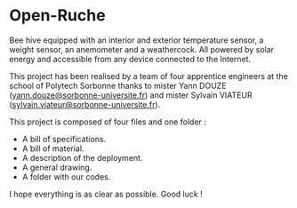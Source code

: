 # Open-Ruche
Bee hive equipped with an interior and exterior temperature sensor, a weight sensor, an anemometer and a weathercock. All powered by solar energy and accessible from any device connected to the Internet.

This project has been realised by a team of four apprentice engineers at the school of Polytech Sorbonne thanks to mister Yann DOUZE (yann.douze@sorbonne-universite.fr) and mister Sylvain VIATEUR (sylvain.viateur@sorbonne-universite.fr).

This project is composed of four files and one folder : 
- A bill of specifications.
- A bill of material.
- A description of the deployment.
- A general drawing.
- A folder with our codes.

I hope everything is as clear as possible. Good luck !
